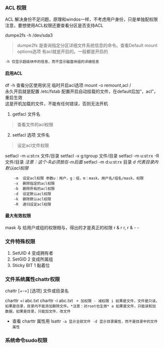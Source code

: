 ### ACL 权限
ACL 解决身份不足问题，原理和windos一样，不考虑用户身份，只是单独配权限
注意，要想使用ACL权限还要查看分区是否支持ACL

dumpe2fs -h /dev/sda3
> dumpe2fs 是查询指定分区详细文件系统信息的命令。查看Default mount options选项
> 有acl就是开启的。一般都是开启的
```
-h 仅显示超级块中的信息，而不显示磁盘块组的详细信息
```
#### 启用ACL
df -h 查看分区使用状况
临时开启acl选项 mount -o remount,acl /  
永久开启就是配置 /etc/fstab 配置开启自动挂载的文件，在default后加“，acl”，重启生效  
这是开机加载的文件，不能有任何错误，否则无法开机

1. getfacl 文件名
> 查看文件的acl权限
2. setfacl 选项 文件名
> 设定acl文件权限

setfacl -m u:st:rx 文件/目录
setfacl -x g:tgroup 文件/目录
setfacl -m u:st:rx -R 文件/目录 *注意：这个-R必须放在-m后面*
setfacl -m d:u:st:rx 目录 *d 代表目录内默认acl权限*
```
    -m  设定acl权限 参数u：用户，g：组，m：mask，用户名/组名/mask，权限
    -x  删除指定的acl权限
    -b  删除所有的acl权限
    -d  设定默认acl权限
    -k  删除默认acl权限
    -R  递归设定acl权限
```

#### 最大有效权限

mask 与 给用户或组的权限相与，得出的才是真正的权限 r & r r, r & - -

### 文件特殊权限

1. SetUID 4 变成拥有者
2. SetGID 2 变成所属组
3. Sticky BIT 1 黏着位

### 文件系统属性chattr权限

chattr \[+-=] \[选项] 文件或目录名

charttr +i abc.txt
charttr -i abc.txt
` 
    + 加权限 - 减权限
    i 如果是文件，文件是只读。如果是目录，目录内不能添加删除文件。*注意：对root也生效*
    a 如果是文件，只能读和加数据，如果是目录，只能加文件，改文件
`
- 查看 charttr 属性用 lsattr
`
    -a 显示全部文件
    -d 显示目录属性，而不是目录中的文件属性
`

### 系统命令sudo权限